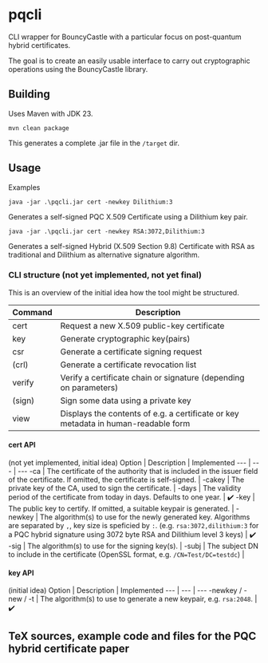 # pqcli
CLI wrapper for BouncyCastle with a particular focus on post-quantum hybrid certificates.

The goal is to create an easily usable interface to carry out cryptographic operations using the BouncyCastle library.

## Building

Uses Maven with JDK 23.

```shell
mvn clean package
```

This generates a complete .jar file in the `/target` dir.

## Usage

Examples

```
java -jar .\pqcli.jar cert -newkey Dilithium:3
```
Generates a self-signed PQC X.509 Certificate using a Dilithium key pair.


```
java -jar .\pqcli.jar cert -newkey RSA:3072,Dilithium:3
```
Generates a self-signed Hybrid (X.509 Section 9.8) Certificate with RSA as traditional and Dilithium as alternative signature algorithm.

### CLI structure (not yet implemented, not yet final)

This is an overview of the initial idea how the tool might be structured.

Command | Description
--- | ---
cert | Request a new X.509 public-key certificate
key | Generate cryptographic key(pairs)
csr | Generate a certificate signing request
(crl) | Generate a certificate revocation list
verify | Verify a certificate chain or signature (depending on parameters)
(sign) | Sign some data using a private key
view | Displays the contents of e.g. a certificate or key metadata in human-readable form

#### cert API

(not yet implemented, initial idea)
Option | Description | Implemented
--- | --- | ---
-ca | The certificate of the authority that is included in the issuer field of the certificate. If omitted, the certificate is self-signed. |
-cakey | The private key of the CA, used to sign the certificate. |
-days | The validity period of the certificate from today in days. Defaults to one year. | ✔️
-key | The public key to certify. If omitted, a suitable keypair is generated. |
-newkey | The algorithm(s) to use for the newly generated key. Algorithms are separated by `,`, key size is speficied by `:`. (e.g. `rsa:3072,dilithium:3` for a PQC hybrid signature using 3072 byte RSA and Dilithium level 3 keys) | ✔️
-sig | The algorithm(s) to use for the signing key(s). |
-subj | The subject DN to include in the certificate (OpenSSL format, e.g. `/CN=Test/DC=testdc`) |

#### key API

(initial idea)
Option | Description | Implemented
--- | --- | ---
-newkey / -new / -t | The algorithm(s) to use to generate a new keypair, e.g. `rsa:2048`. | ✔️

## TeX sources, example code and files for the PQC hybrid certificate paper
